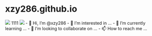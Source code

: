 # xzy286.github.io
<img src='https://i.niupic.com/images/2021/11/06/9FO4.jpg' />
1111
<img src="file:///C:\Users\36254\Desktop\blog1\source\images\text.jpg" />
- 👋 Hi, I’m @xzy286
- 👀 I’m interested in ...
- 🌱 I’m currently learning ...
- 💞️ I’m looking to collaborate on ...
- 📫 How to reach me ...

<!---
xzy286/xzy286 is a ✨ special ✨ repository because its `README.md` (this file) appears on your GitHub profile.
You can click the Preview link to take a look at your changes.
--->
